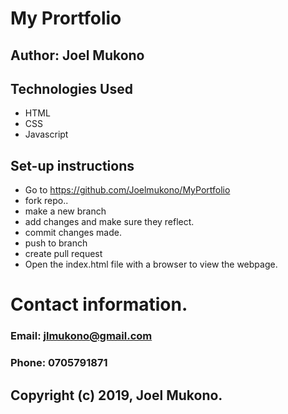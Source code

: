 # My Prortfolio


## Author: Joel Mukono

## Technologies Used
- HTML
- CSS
- Javascript


## Set-up instructions
- Go to https://github.com/Joelmukono/MyPortfolio
- fork repo..
- make a new branch
- add changes and make sure they reflect.
- commit changes made.
- push to branch
- create pull request
- Open the index.html file with a browser to view the webpage.


# Contact information.
### Email:  jlmukono@gmail.com
### Phone:  0705791871

## Copyright (c) 2019, Joel Mukono.



